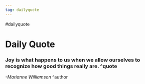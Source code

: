 ```yaml
---
tag: dailyquote
---
```


#dailyquote

# Daily Quote

### Joy is what happens to us when we allow ourselves to recognize how good things really are. ^quote
*-Marianne Williamson* ^author
